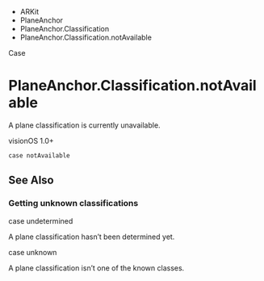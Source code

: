 

- ARKit
- PlaneAnchor
- PlaneAnchor.Classification
-  PlaneAnchor.Classification.notAvailable 

Case

# PlaneAnchor.Classification.notAvailable

A plane classification is currently unavailable.

visionOS 1.0+

``` source
case notAvailable
```

## See Also

### Getting unknown classifications

case undetermined

A plane classification hasn’t been determined yet.

case unknown

A plane classification isn’t one of the known classes.

